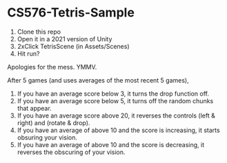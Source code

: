 # CS576-Tetris-Sample

1. Clone this repo
2. Open it in a 2021 version of Unity
3. 2xClick TetrisScene (in Assets/Scenes)
4. Hit run?

Apologies for the mess. YMMV.

After 5 games (and uses averages of the most recent 5 games),
1. If you have an average score below 3, it turns the drop function off.
2. If you have an average score below 5, it turns off the random chunks that appear.
3. If you have an average score above 20, it reverses the controls (left & right) and (rotate & drop).
4. If you have an average of above 10 and the score is increasing, it starts obsuring your vision.
5. If you have an average of above 10 and the score is decreasing, it reverses the obscuring of your vision.
